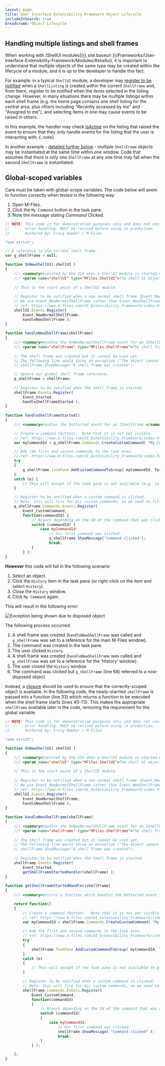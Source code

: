 ```yaml
---
layout: page
title: User Interface Extensibility Framework Object Lifecycle
includeInSearch: true
breadcrumb: Object Lifecycle
---
```


## Handling multiple listings and shell frames

When working with [ShellUI modules]({{ site.baseurl }}/Frameworks/User-Interface-Extensibility-Framework/Modules/#shellui), it is important to understand that multiple objects of the same type may be created within the lifecycle of a module, and it is up to the developer to handle this fact.

For example: in a typical `ShellUI` module,  a developer may [register to be notified](../Event-Registration-And-Entry-Points/) when a `ShellListing` is created within the current `ShellFrame` and, from there, register to be notified when the items selected in the listing change.  However, in many situations there may be multiple listings within each shell frame (e.g. the home page contains one shell listing for the central area, plus others including "Recently accessed by me" and "Assigned to me"), and selecting items in one may cause events to be raised in others.

In this example, the handler may check <a href="https://www.m-files.com/UI_Extensibility_Framework/index.html#MFClientScript~IShellListing~IsActive.html">IsActive</a> on the listing that raised the event to ensure that they only handle events for the listing that the user is interacting with.
{:.note}

In another example - [detailed further below](#global-scoped-variables) - multiple `ShellFrame` objects may be instantiated at the same time within one window.  Code that assumes that there is only one `ShellFrame` at any one time may fail when the second `ShellFrame` is instantiated.


## Global-scoped variables

Care must be taken with global-scope variables.  The code below will seem to function correctly when tested in the following way:

1. Open M-Files.
2. Click the `My Command` button in the task pane.
3. Note the message stating *Command Clicked*.

```javascript
// NOTE! This code is for demonstration purposes only and does not contain any kind of
// 		 error handling. MUST be revised before using in production.
//		 Authored by: Craig Hawker / M-Files

"use strict";

// A reference to the current shell frame.
var g_shellFrame = null;

function OnNewShellUI( shellUI )
{
	/// <summary>Executed by the UIX when a ShellUI module is started.</summary>
	/// <param name="shellUI" type="MFiles.ShellUI">The shell UI object which was created.</param>
 
	// This is the start point of a ShellUI module.
	
	// Register to be notified when a new normal shell frame (Event_NewNormalShellFrame) is created.
	// We use Event_NewNormalShellFrame rather than Event_NewShellFrame as this won't fire for history (etc.) dialogs.
	// ref: https://www.m-files.com/UI_Extensibility_Framework/index.html#Event_NewNormalShellFrame.html
	shellUI.Events.Register(
		Event_NewNormalShellFrame,
		handleNewShellFrame );
}
 
function handleNewShellFrame(shellFrame)
{
	/// <summary>Handles the OnNewNormalShellFrame event for an IShellUI.</summary>
	/// <param name="shellFrame" type="MFiles.ShellFrame">The shell frame object which was created.</param>
 
	// The shell frame was created but it cannot be used yet.
	// The following line would throw an exception ("The object cannot be accessed, because it is not ready."):
	// shellFrame.ShowMessage("A shell frame was created");

	// Update our global shell frame reference.
	g_shellFrame = shellFrame;
 
	// Register to be notified when the shell frame is started.
	shellFrame.Events.Register(
		Event_Started,
		handleShellFrameStarted );
}
 
function handleShellFrameStarted()
{
	/// <summary>Handles the OnStarted event for an IShellFrame.</summary>

	// Create a command (button).  Note that it is not yet visible.
	// ref: https://www.m-files.com/UI_Extensibility_Framework/index.html#MFClientScript~ICommands~CreateCustomCommand.html
	var myCommandId = g_shellFrame.Commands.CreateCustomCommand( "My Command" );

	// Add the first and second commands to the task area.
	// ref: https://www.m-files.com/UI_Extensibility_Framework/index.html#MFClientScript~ITaskPane~AddCustomCommandToGroup.html
	try
	{
		g_shellFrame.TaskPane.AddCustomCommandToGroup( myCommandId, TaskPaneGroup_Main, 1 );
	}
	catch (e) {
		// This will except if the task pane is not available (e.g. in a History view).
	}

	// Register to be notified when a custom command is clicked.
	// Note: this will fire for ALL custom commands, so we need to filter out others.
	g_shellFrame.Commands.Events.Register(
		Event_CustomCommand,
		function(commandId) {
			// Branch depending on the Id of the command that was clicked.
			switch (commandId) {
				case myCommandId:
					// Our first command was clicked.
					g_shellFrame.ShowMessage("Command clicked");
					break;
			}
		} );
}
```

**However** this code will fail in the following scenario:

1. Select an object.
2. Click the `History` item in the task pane (or right-click on the item and select `History`).
3. Close the `History` window.
4. Click `My Command` again.

This will result in the following error:

![Exception being shown due to disposed object](exception.png)

The following process occurred:

1. A shell frame was created (`handleNewShellFrame` was called and `g_shellFrame` was set to a reference for the main M-Files window).
2. The command was created in the task pane.
3. The user clicked `History`.
4. A shell frame was created (`handleNewShellFrame` was called and `g_shellFrame` was set to a reference for the 'History' window).
5. The user closed the `History` window.
6. The command was clicked but `g_shellFrame` (line 68) referred to a now-disposed object.

Instead, a [closure](https://developer.mozilla.org/en-US/docs/Web/JavaScript/Closures) should be used to ensure that the correctly-scoped object is available.  In the following code, the newly-starrted `shellFrame` is passed into a function (line 33) which returns a function to be executed when the shell frame starts (lines 40-73).  This makes the appropriate `shellFrame` available later in the code, removing the requirement for the global variable:

```javascript
// NOTE! This code is for demonstration purposes only and does not contain any kind of
// 		 error handling. MUST be revised before using in production.
//		 Authored by: Craig Hawker / M-Files

"use strict";

function OnNewShellUI( shellUI )
{
	/// <summary>Executed by the UIX when a ShellUI module is started.</summary>
	/// <param name="shellUI" type="MFiles.ShellUI">The shell UI object which was created.</param>
 
	// This is the start point of a ShellUI module.
	
	// Register to be notified when a new normal shell frame (Event_NewNormalShellFrame) is created.
	// We use Event_NewNormalShellFrame rather than Event_NewShellFrame as this won't fire for history (etc.) dialogs.
	// ref: https://www.m-files.com/UI_Extensibility_Framework/index.html#Event_NewNormalShellFrame.html
	shellUI.Events.Register(
		Event_NewNormalShellFrame,
		handleNewShellFrame );
}
 
function handleNewShellFrame(shellFrame)
{
	/// <summary>Handles the OnNewNormalShellFrame event for an IShellUI.</summary>
	/// <param name="shellFrame" type="MFiles.ShellFrame">The shell frame object which was created.</param>
 
	// The shell frame was created but it cannot be used yet.
	// The following line would throw an exception ("The object cannot be accessed, because it is not ready."):
	// shellFrame.ShowMessage("A shell frame was created");
 
	// Register to be notified when the shell frame is started.
	shellFrame.Events.Register(
		Event_Started,
		getShellFrameStartedHandler(shellFrame) );
}
 
function getShellFrameStartedHandler(shellFrame)
{
	/// <summary>Returns a function which handles the OnStarted event for an IShellFrame.</summary>

	return function()
	{
		// Create a command (button).  Note that it is not yet visible.
		// ref: https://www.m-files.com/UI_Extensibility_Framework/index.html#MFClientScript~ICommands~CreateCustomCommand.html
		var myCommandId = shellFrame.Commands.CreateCustomCommand( "My Command" );

		// Add the first and second commands to the task area.
		// ref: https://www.m-files.com/UI_Extensibility_Framework/index.html#MFClientScript~ITaskPane~AddCustomCommandToGroup.html
		try
		{
			shellFrame.TaskPane.AddCustomCommandToGroup( myCommandId, TaskPaneGroup_Main, 1 );
		}
		catch (e)
		{
			// This will except if the task pane is not available (e.g. in a History view).
		}

		// Register to be notified when a custom command is clicked.
		// Note: this will fire for ALL custom commands, so we need to filter out others.
		shellFrame.Commands.Events.Register(
			Event_CustomCommand,
			function(commandId)
			{
				// Branch depending on the Id of the command that was clicked.
				switch (commandId)
				{
					case myCommandId:
						// Our first command was clicked.
						shellFrame.ShowMessage( "Command clicked" );
						break;
				}
			} );

	};
}
```